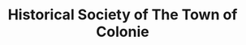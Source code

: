 ---
layout: repo
title: "Historical Society of The Town of Colonie"
id: 21494
permalink: repos/21494/
---